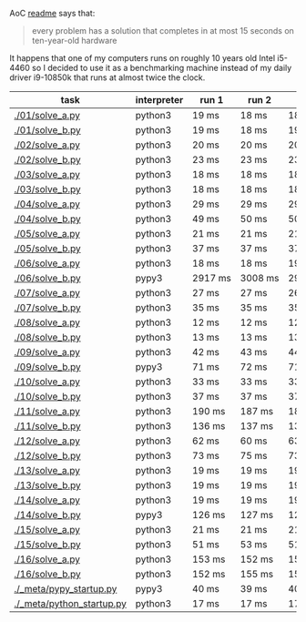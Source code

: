 AoC [readme](https://adventofcode.com/2024/about) says that:
> every problem has a solution that completes in at most 15 seconds on ten-year-old hardware

It happens that one of my computers runs on roughly 10 years old Intel i5-4460 so I decided to use it as a benchmarking machine instead of my daily driver i9-10850k that runs at almost twice the clock.

|task|interpreter|run 1|run 2|run 3|run 4|run 5|avg|
|----|-----------|-----|-----|-----|-----|-----|---|
| [./01/solve_a.py](./01/solve_a.py) | python3 | 19 ms | 18 ms | 18 ms | 19 ms | 18 ms | **18 ms** |
| [./01/solve_b.py](./01/solve_b.py) | python3 | 19 ms | 18 ms | 19 ms | 19 ms | 19 ms | **18 ms** |
| [./02/solve_a.py](./02/solve_a.py) | python3 | 20 ms | 20 ms | 20 ms | 20 ms | 20 ms | **20 ms** |
| [./02/solve_b.py](./02/solve_b.py) | python3 | 23 ms | 23 ms | 23 ms | 23 ms | 23 ms | **23 ms** |
| [./03/solve_a.py](./03/solve_a.py) | python3 | 18 ms | 18 ms | 18 ms | 18 ms | 18 ms | **18 ms** |
| [./03/solve_b.py](./03/solve_b.py) | python3 | 18 ms | 18 ms | 18 ms | 18 ms | 18 ms | **18 ms** |
| [./04/solve_a.py](./04/solve_a.py) | python3 | 29 ms | 29 ms | 29 ms | 29 ms | 29 ms | **29 ms** |
| [./04/solve_b.py](./04/solve_b.py) | python3 | 49 ms | 50 ms | 50 ms | 50 ms | 50 ms | **49 ms** |
| [./05/solve_a.py](./05/solve_a.py) | python3 | 21 ms | 21 ms | 21 ms | 21 ms | 21 ms | **21 ms** |
| [./05/solve_b.py](./05/solve_b.py) | python3 | 37 ms | 37 ms | 37 ms | 36 ms | 37 ms | **36 ms** |
| [./06/solve_a.py](./06/solve_a.py) | python3 | 18 ms | 18 ms | 19 ms | 19 ms | 18 ms | **18 ms** |
| [./06/solve_b.py](./06/solve_b.py) | pypy3 | 2917 ms | 3008 ms | 2921 ms | 2960 ms | 3181 ms | **2997 ms** |
| [./07/solve_a.py](./07/solve_a.py) | python3 | 27 ms | 27 ms | 26 ms | 26 ms | 26 ms | **26 ms** |
| [./07/solve_b.py](./07/solve_b.py) | python3 | 35 ms | 35 ms | 35 ms | 35 ms | 35 ms | **35 ms** |
| [./08/solve_a.py](./08/solve_a.py) | python3 | 12 ms | 12 ms | 12 ms | 12 ms | 12 ms | **12 ms** |
| [./08/solve_b.py](./08/solve_b.py) | python3 | 13 ms | 13 ms | 13 ms | 13 ms | 13 ms | **13 ms** |
| [./09/solve_a.py](./09/solve_a.py) | python3 | 42 ms | 43 ms | 44 ms | 43 ms | 45 ms | **43 ms** |
| [./09/solve_b.py](./09/solve_b.py) | pypy3 | 71 ms | 72 ms | 71 ms | 72 ms | 71 ms | **71 ms** |
| [./10/solve_a.py](./10/solve_a.py) | python3 | 33 ms | 33 ms | 33 ms | 33 ms | 33 ms | **33 ms** |
| [./10/solve_b.py](./10/solve_b.py) | python3 | 37 ms | 37 ms | 37 ms | 37 ms | 37 ms | **37 ms** |
| [./11/solve_a.py](./11/solve_a.py) | python3 | 190 ms | 187 ms | 186 ms | 189 ms | 190 ms | **188 ms** |
| [./11/solve_b.py](./11/solve_b.py) | python3 | 136 ms | 137 ms | 137 ms | 135 ms | 135 ms | **136 ms** |
| [./12/solve_a.py](./12/solve_a.py) | python3 | 62 ms | 60 ms | 63 ms | 61 ms | 60 ms | **61 ms** |
| [./12/solve_b.py](./12/solve_b.py) | python3 | 73 ms | 75 ms | 73 ms | 74 ms | 78 ms | **74 ms** |
| [./13/solve_a.py](./13/solve_a.py) | python3 | 19 ms | 19 ms | 19 ms | 19 ms | 19 ms | **19 ms** |
| [./13/solve_b.py](./13/solve_b.py) | python3 | 19 ms | 19 ms | 19 ms | 19 ms | 19 ms | **19 ms** |
| [./14/solve_a.py](./14/solve_a.py) | python3 | 19 ms | 19 ms | 19 ms | 19 ms | 19 ms | **19 ms** |
| [./14/solve_b.py](./14/solve_b.py) | pypy3 | 126 ms | 127 ms | 126 ms | 127 ms | 128 ms | **126 ms** |
| [./15/solve_a.py](./15/solve_a.py) | python3 | 21 ms | 21 ms | 21 ms | 21 ms | 22 ms | **21 ms** |
| [./15/solve_b.py](./15/solve_b.py) | python3 | 51 ms | 53 ms | 51 ms | 50 ms | 50 ms | **51 ms** |
| [./16/solve_a.py](./16/solve_a.py) | python3 | 153 ms | 152 ms | 156 ms | 153 ms | 154 ms | **153 ms** |
| [./16/solve_b.py](./16/solve_b.py) | python3 | 152 ms | 155 ms | 152 ms | 155 ms | 156 ms | **154 ms** |
| [./_meta/pypy_startup.py](./_meta/pypy_startup.py) | pypy3 | 40 ms | 39 ms | 40 ms | 40 ms | 40 ms | **39 ms** |
| [./_meta/python_startup.py](./_meta/python_startup.py) | python3 | 17 ms | 17 ms | 17 ms | 17 ms | 17 ms | **17 ms** |
